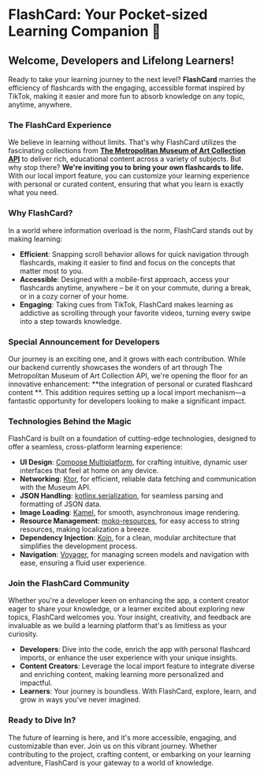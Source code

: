 FlashCard: Your Pocket-sized Learning Companion 🚀
==================================================

Welcome, Developers and Lifelong Learners!
------------------------------------------

Ready to take your learning journey to the next level? **FlashCard** marries the efficiency of
flashcards with the engaging, accessible format inspired by TikTok, making it easier and more fun to
absorb knowledge on any topic, anytime, anywhere.

### The FlashCard Experience

We believe in learning without limits. That's why FlashCard utilizes the fascinating collections
from **[The Metropolitan Museum of Art Collection API](https://metmuseum.github.io/)** to deliver
rich, educational content across a variety of subjects. But why stop there? **We're inviting you to
bring your own flashcards to life.** With our local import feature, you can customize your learning
experience with personal or curated content, ensuring that what you learn is exactly what you need.

### Why FlashCard?

In a world where information overload is the norm, FlashCard stands out by making learning:

* **Efficient**: Snapping scroll behavior allows for quick navigation through flashcards, making it
  easier to find and focus on the concepts that matter most to you.
* **Accessible**: Designed with a mobile-first approach, access your flashcards anytime, anywhere –
  be it on your commute, during a break, or in a cozy corner of your home.
* **Engaging**: Taking cues from TikTok, FlashCard makes learning as addictive as scrolling through
  your favorite videos, turning every swipe into a step towards knowledge.

### Special Announcement for Developers

Our journey is an exciting one, and it grows with each contribution. While our backend currently
showcases the wonders of art through The Metropolitan Museum of Art Collection API, we're opening
the floor for an innovative enhancement: **the integration of personal or curated flashcard content
**. This addition requires setting up a local import mechanism—a fantastic opportunity for
developers looking to make a significant impact.

### Technologies Behind the Magic

FlashCard is built on a foundation of cutting-edge technologies, designed to offer a seamless,
cross-platform learning experience:

* **UI Design**: [Compose Multiplatform](https://jb.gg/compose), for crafting intuitive, dynamic
  user interfaces that feel at home on any device.
* **Networking**: [Ktor](https://ktor.io/), for efficient, reliable data fetching and communication
  with the Museum API.
* **JSON Handling**: [kotlinx.serialization](https://github.com/Kotlin/kotlinx.serialization), for
  seamless parsing and formatting of JSON data.
* **Image Loading**: [Kamel](https://github.com/Kamel-Media/Kamel), for smooth, asynchronous image
  rendering.
* **Resource Management**: [moko-resources](https://github.com/icerockdev/moko-resources), for easy
  access to string resources, making localization a breeze.
* **Dependency Injection**: [Koin](https://github.com/InsertKoinIO/koin), for a clean, modular
  architecture that simplifies the development process.
* **Navigation**: [Voyager](https://github.com/adrielcafe/voyager), for managing screen models and
  navigation with ease, ensuring a fluid user experience.

### Join the FlashCard Community

Whether you're a developer keen on enhancing the app, a content creator eager to share your
knowledge, or a learner excited about exploring new topics, FlashCard welcomes you. Your insight,
creativity, and feedback are invaluable as we build a learning platform that's as limitless as your
curiosity.

* **Developers**: Dive into the code, enrich the app with personal flashcard imports, or enhance the
  user experience with your unique insights.
* **Content Creators**: Leverage the local import feature to integrate diverse and enriching
  content, making learning more personalized and impactful.
* **Learners**: Your journey is boundless. With FlashCard, explore, learn, and grow in ways you've
  never imagined.

### Ready to Dive In?

The future of learning is here, and it's more accessible, engaging, and customizable than ever. Join
us on this vibrant journey. Whether contributing to the project, crafting content, or embarking on
your learning adventure, FlashCard is your gateway to a world of knowledge.
